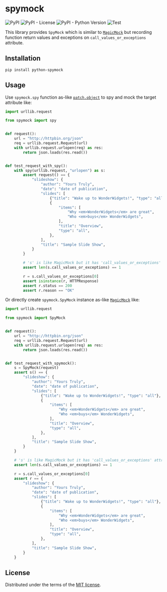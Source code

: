 # spymock

![PyPI](https://img.shields.io/pypi/v/python-spymock)
![PyPI - License](https://img.shields.io/pypi/l/python-spymock)
![PyPI - Python Version](https://img.shields.io/pypi/pyversions/python-spymock)
![Test](https://github.com/fixpoint/python-spymock/workflows/Test/badge.svg)

This library provides `SpyMock` which is similar to [`MagicMock`](https://docs.python.org/3/library/unittest.mock.html#magic-mock) but recording function return values and exceptions on `call_values_or_exceptions` attribute.

## Installation

```
pip install python-spymock
```

## Usage

Use `spymock.spy` function as-like [`patch.object`](https://docs.python.org/3/library/unittest.mock.html#patch-object) to spy and mock the target attribute like:

```python
import urllib.request

from spymock import spy


def request():
    url = "http://httpbin.org/json"
    req = urllib.request.Request(url)
    with urllib.request.urlopen(req) as res:
        return json.loads(res.read())


def test_request_with_spy():
    with spy(urllib.request, "urlopen") as s:
        assert request() == {
            "slideshow": {
                "author": "Yours Truly",
                "date": "date of publication",
                "slides": [
                    {"title": "Wake up to WonderWidgets!", "type": "all"},
                    {
                        "items": [
                            "Why <em>WonderWidgets</em> are great",
                            "Who <em>buys</em> WonderWidgets",
                        ],
                        "title": "Overview",
                        "type": "all",
                    },
                ],
                "title": "Sample Slide Show",
            }
        }

        # 's' is like MagicMock but it has 'call_values_or_exceptions' attribute
        assert len(s.call_values_or_exceptions) == 1

        r = s.call_values_or_exceptions[0]
        assert isinstance(r, HTTPResponse)
        assert r.status == 200
        assert r.reason == "OK"
```

Or directly create `spymock.SpyMock` instance as-like [`MagicMock`](https://docs.python.org/3/library/unittest.mock.html#magic-mock) like:

```python
import urllib.request

from spymock import SpyMock


def request():
    url = "http://httpbin.org/json"
    req = urllib.request.Request(url)
    with urllib.request.urlopen(req) as res:
        return json.loads(res.read())


def test_request_with_spymock():
    s = SpyMock(request)
    assert s() == {
        "slideshow": {
            "author": "Yours Truly",
            "date": "date of publication",
            "slides": [
                {"title": "Wake up to WonderWidgets!", "type": "all"},
                {
                    "items": [
                        "Why <em>WonderWidgets</em> are great",
                        "Who <em>buys</em> WonderWidgets",
                    ],
                    "title": "Overview",
                    "type": "all",
                },
            ],
            "title": "Sample Slide Show",
        }
    }

    # 's' is like MagicMock but it has 'call_values_or_exceptions' attribute
    assert len(s.call_values_or_exceptions) == 1

    r = s.call_values_or_exceptions[0]
    assert r == {
        "slideshow": {
            "author": "Yours Truly",
            "date": "date of publication",
            "slides": [
                {"title": "Wake up to WonderWidgets!", "type": "all"},
                {
                    "items": [
                        "Why <em>WonderWidgets</em> are great",
                        "Who <em>buys</em> WonderWidgets",
                    ],
                    "title": "Overview",
                    "type": "all",
                },
            ],
            "title": "Sample Slide Show",
        }
    }
```

## License

Distributed under the terms of the [MIT license](./LICENSE).
